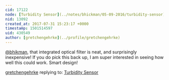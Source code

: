 ```yaml
---
cid: 17122
node: [Turbidity Sensor](../notes/bhickman/05-09-2016/turbidity-sensor)
nid: 13092
created_at: 2017-07-31 15:23:17 +0000
timestamp: 1501514597
uid: 430549
author: [gretchengehrke](../profile/gretchengehrke)
---
```


[@bhikman](/profile/bhikman), that integrated optical filter is neat, and surprisingly inexpensive! If you do pick this back up, I am super interested in seeing how well this could work. Smart design! 

[gretchengehrke](../profile/gretchengehrke) replying to: [Turbidity Sensor](../notes/bhickman/05-09-2016/turbidity-sensor)

